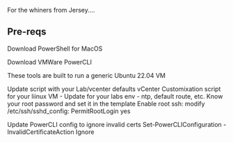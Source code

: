 For the whiners from Jersey....

Pre-reqs
---------------------------------------------------------------------------------------------------------------
Download PowerShell for MacOS

Download VMWare PowerCLI

These tools are built to run a generic Ubuntu 22.04 VM

Update script with your Lab/vcenter defaults 
	vCenter Customixation script for your liinux VM - Update for your labs env - ntp, default route, etc.
	Know your root password and set it in the template
  Enable root ssh:  modify /etc/ssh/sshd_config:
	PermitRootLogin yes
  
Update PowerCLI config to ignore invalid certs
    Set-PowerCLIConfiguration -InvalidCertificateAction Ignore






